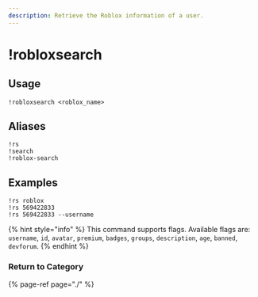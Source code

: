 ```yaml
---
description: Retrieve the Roblox information of a user.
---
```


# !robloxsearch

## Usage

```text
!robloxsearch <roblox_name>
```

## Aliases

```text
!rs
!search
!roblox-search
```

## Examples

```text
!rs roblox
!rs 569422833
!rs 569422833 --username
```

{% hint style="info" %}
This command supports flags. Available flags are:  
`username`, `id`, `avatar`, `premium`, `badges`, `groups`, `description`, `age`, `banned`, `devforum`.
{% endhint %}

### Return to Category

{% page-ref page="./" %}

